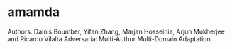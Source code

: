 # amamda

Authors: Dainis Boumber, Yifan Zhang, Marjan Hosseinia, Arjun Mukherjee and Ricardo Vilalta
Adversarial Multi-Author Multi-Domain Adaptation
